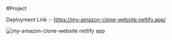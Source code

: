 #Project

Deployment Link :- https://my-amazon-clone-website.netlify.app/


![my-amazon-clone-website netlify app](https://github.com/AbhishekChoudhary23/My-Amazon-Clone/assets/76167003/df51f1bc-5436-464c-aa34-087f0d5be930)
